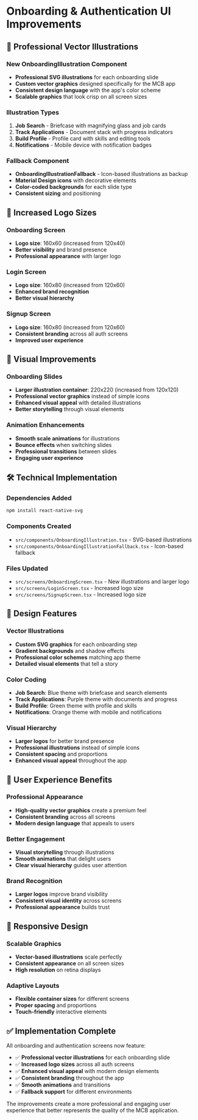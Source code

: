 # Onboarding & Authentication UI Improvements

## 🎨 **Professional Vector Illustrations**

### **New OnboardingIllustration Component**
- **Professional SVG illustrations** for each onboarding slide
- **Custom vector graphics** designed specifically for the MCB app
- **Consistent design language** with the app's color scheme
- **Scalable graphics** that look crisp on all screen sizes

### **Illustration Types**
1. **Job Search** - Briefcase with magnifying glass and job cards
2. **Track Applications** - Document stack with progress indicators
3. **Build Profile** - Profile card with skills and editing tools
4. **Notifications** - Mobile device with notification badges

### **Fallback Component**
- **OnboardingIllustrationFallback** - Icon-based illustrations as backup
- **Material Design icons** with decorative elements
- **Color-coded backgrounds** for each slide type
- **Consistent sizing** and positioning

## 📏 **Increased Logo Sizes**

### **Onboarding Screen**
- **Logo size**: 160x60 (increased from 120x40)
- **Better visibility** and brand presence
- **Professional appearance** with larger logo

### **Login Screen**
- **Logo size**: 160x80 (increased from 120x60)
- **Enhanced brand recognition**
- **Better visual hierarchy**

### **Signup Screen**
- **Logo size**: 160x80 (increased from 120x60)
- **Consistent branding** across all auth screens
- **Improved user experience**

## 🎯 **Visual Improvements**

### **Onboarding Slides**
- **Larger illustration container**: 220x220 (increased from 120x120)
- **Professional vector graphics** instead of simple icons
- **Enhanced visual appeal** with detailed illustrations
- **Better storytelling** through visual elements

### **Animation Enhancements**
- **Smooth scale animations** for illustrations
- **Bounce effects** when switching slides
- **Professional transitions** between slides
- **Engaging user experience**

## 🛠️ **Technical Implementation**

### **Dependencies Added**
```bash
npm install react-native-svg
```

### **Components Created**
- `src/components/OnboardingIllustration.tsx` - SVG-based illustrations
- `src/components/OnboardingIllustrationFallback.tsx` - Icon-based fallback

### **Files Updated**
- `src/screens/OnboardingScreen.tsx` - New illustrations and larger logo
- `src/screens/LoginScreen.tsx` - Increased logo size
- `src/screens/SignupScreen.tsx` - Increased logo size

## 🎨 **Design Features**

### **Vector Illustrations**
- **Custom SVG graphics** for each onboarding step
- **Gradient backgrounds** and shadow effects
- **Professional color schemes** matching app theme
- **Detailed visual elements** that tell a story

### **Color Coding**
- **Job Search**: Blue theme with briefcase and search elements
- **Track Applications**: Purple theme with documents and progress
- **Build Profile**: Green theme with profile and skills
- **Notifications**: Orange theme with mobile and notifications

### **Visual Hierarchy**
- **Larger logos** for better brand presence
- **Professional illustrations** instead of simple icons
- **Consistent spacing** and proportions
- **Enhanced visual appeal** throughout the app

## 🚀 **User Experience Benefits**

### **Professional Appearance**
- **High-quality vector graphics** create a premium feel
- **Consistent branding** across all screens
- **Modern design language** that appeals to users

### **Better Engagement**
- **Visual storytelling** through illustrations
- **Smooth animations** that delight users
- **Clear visual hierarchy** guides user attention

### **Brand Recognition**
- **Larger logos** improve brand visibility
- **Consistent visual identity** across screens
- **Professional appearance** builds trust

## 📱 **Responsive Design**

### **Scalable Graphics**
- **Vector-based illustrations** scale perfectly
- **Consistent appearance** on all screen sizes
- **High resolution** on retina displays

### **Adaptive Layouts**
- **Flexible container sizes** for different screens
- **Proper spacing** and proportions
- **Touch-friendly** interactive elements

## ✅ **Implementation Complete**

All onboarding and authentication screens now feature:
- ✅ **Professional vector illustrations** for each onboarding slide
- ✅ **Increased logo sizes** across all auth screens
- ✅ **Enhanced visual appeal** with modern design elements
- ✅ **Consistent branding** throughout the app
- ✅ **Smooth animations** and transitions
- ✅ **Fallback support** for different environments

The improvements create a more professional and engaging user experience that better represents the quality of the MCB application.

